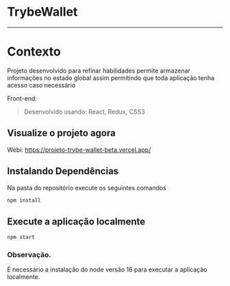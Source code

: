 # TrybeWallet
***

# Contexto
Projeto desenvolvido para refinar habilidades permite armazenar informações no estado global assim permitindo que toda aplicação tenha acesso caso necessário

Front-end:
> Desenvolvido usando: React, Redux, CSS3

## Visualize o projeto agora
Webi: https://projeto-trybe-wallet-beta.vercel.app/

## Instalando Dependências

Na pasta do repositório execute os seguintes comandos

```bash 
npm install
``` 
## Execute a aplicação localmente

```bash 
npm start
``` 
### Observação.
É necessário a instalação do node versão 16 para executar a aplicação localmente.
